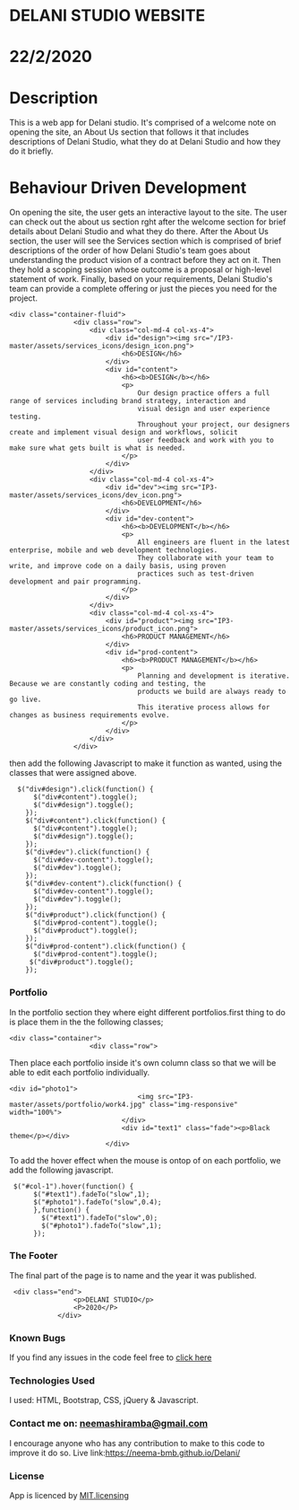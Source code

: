 # DELANI STUDIO WEBSITE

# 22/2/2020

# Description
This is a web app for  Delani studio. It's comprised of a welcome note on opening the site, an About Us section that follows it that includes descriptions of Delani Studio, what they do at Delani Studio and how they do it briefly.

# Behaviour Driven Development
On opening the site, the user gets an interactive layout to the site.
The user can check out the about us section rght after the welcome section for brief details about Delani Studio and what they do there.
After the About Us section, the user will see the Services section which is comprised of brief descriptions of the order of how Delani Studio's team goes about understanding the product vision of a contract before they act on it.
Then they hold a scoping session whose outcome is a proposal or high-level statement of work.
Finally, based on your requirements, Delani Studio's team can provide a complete offering or just the pieces you need for the project.



```
<div class="container-fluid">
                <div class="row">
                    <div class="col-md-4 col-xs-4">
                        <div id="design"><img src="/IP3-master/assets/services_icons/design_icon.png">
                            <h6>DESIGN</h6>
                        </div>
                        <div id="content">
                            <h6><b>DESIGN</b></h6>
                            <p>
                                Our design practice offers a full range of services including brand strategy, interaction and
                                visual design and user experience testing.
                                Throughout your project, our designers create and implement visual design and workflows, solicit
                                user feedback and work with you to make sure what gets built is what is needed.
                            </p>
                        </div>
                    </div>
                    <div class="col-md-4 col-xs-4">
                        <div id="dev"><img src="IP3-master/assets/services_icons/dev_icon.png">
                            <h6>DEVELOPMENT</h6>
                        </div>
                        <div id="dev-content">
                            <h6><b>DEVELOPMENT</b></h6>
                            <p>
                                All engineers are fluent in the latest enterprise, mobile and web development technologies.
                                They collaborate with your team to write, and improve code on a daily basis, using proven
                                practices such as test-driven development and pair programming.
                            </p>
                        </div>
                    </div>
                    <div class="col-md-4 col-xs-4">
                        <div id="product"><img src="IP3-master/assets/services_icons/product_icon.png">
                            <h6>PRODUCT MANAGEMENT</h6>
                        </div>
                        <div id="prod-content">
                            <h6><b>PRODUCT MANAGEMENT</b></h6>
                            <p>
                                Planning and development is iterative. Because we are constantly coding and testing, the
                                products we build are always ready to go live.
                                This iterative process allows for changes as business requirements evolve.
                            </p>
                        </div>
                    </div>
                </div>
```
then add the following Javascript to make it function as wanted, using the classes that were assigned above.

```
  $("div#design").click(function() {
      $("div#content").toggle();
      $("div#design").toggle();
    });
    $("div#content").click(function() {
      $("div#content").toggle();
      $("div#design").toggle();
    });
    $("div#dev").click(function() {
      $("div#dev-content").toggle();
      $("div#dev").toggle();
    });
    $("div#dev-content").click(function() {
      $("div#dev-content").toggle();
      $("div#dev").toggle();
    });
    $("div#product").click(function() {
      $("div#prod-content").toggle();
      $("div#product").toggle();
    });
    $("div#prod-content").click(function() {
      $("div#prod-content").toggle();
     $("div#product").toggle();
    });
```

### Portfolio
In the portfolio section they where eight different portfolios.first thing to do is place them in the the following classes;
```
<div class="container">
                    <div class="row">
```
Then place each portfolio inside it's own column class so that we will be able to edit each portfolio individually.

```
<div id="photo1">
                                <img src="IP3-master/assets/portfolio/work4.jpg" class="img-responsive" width="100%">
                            </div>
                            <div id="text1" class="fade"><p>Black theme</p></div>
                        </div>
```
To add the hover effect when the mouse is ontop of on each portfolio, we add the following javascript.

```
 $("#col-1").hover(function() {
      $("#text1").fadeTo("slow",1);
      $("#photo1").fadeTo("slow",0.4);
      },function() {
        $("#text1").fadeTo("slow",0);
        $("#photo1").fadeTo("slow",1);
      });
```

### The Footer
The final part of the page is to name and the year it was published. 
```
 <div class="end">
                <p>DELANI STUDIO</p>
                <P>2020</P>
            </div>
```
### Known Bugs
If you find any issues in the code feel free to [click here](https://neema-bmb.github.io/Delani/)

### Technologies Used
I used:
HTML, Bootstrap, CSS, jQuery & Javascript.

### Contact me on: neemashiramba@gmail.com
I encourage anyone who has any contribution to make to this code to improve it do so. 
Live link:https://neema-bmb.github.io/Delani/


### License
App is licenced by [MIT.licensing](LICENCE.txt)
